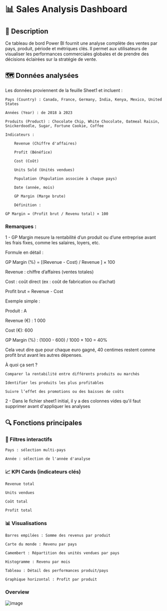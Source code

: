 # 📊 Sales Analysis Dashboard

## 🧾 Description

Ce tableau de bord Power BI fournit une analyse complète des ventes par pays, produit, période et métriques clés. Il permet aux utilisateurs de visualiser les performances commerciales globales et de prendre des décisions éclairées sur la stratégie de vente.

## 🗺 Données analysées

Les données proviennent de la feuille Sheet1 et incluent :

    Pays (Country) : Canada, France, Germany, India, Kenya, Mexico, United States

    Années (Year) : de 2018 à 2023

    Produits (Product) : Chocolate Chip, White Chocolate, Oatmeal Raisin, Snickerdoodle, Sugar, Fortune Cookie, Coffee

    Indicateurs :

        Revenue (Chiffre d'affaires)

        Profit (Bénéfice)

        Cost (Coût)

        Units Sold (Unités vendues)

        Population (Population associée à chaque pays)

        Date (année, mois)
        
        GP Margin (Marge brute)

        Définition :

    GP Margin = (Profit brut / Revenu total) × 100

### Remarques :

1 - GP Margin mesure la rentabilité d’un produit ou d’une entreprise avant les frais fixes, comme les salaires, loyers, etc.

Formule en détail :

GP Margin (%) = [(Revenue - Cost) / Revenue ] × 100

Revenue : chiffre d’affaires (ventes totales)

Cost : coût direct (ex : coût de fabrication ou d’achat)

Profit brut = Revenue - Cost

Exemple simple :

Produit	: A

Revenue (€)	: 1 000

Cost (€): 600

GP Margin (%) : (1000 - 600) / 1000 × 100 = 40%		

Cela veut dire que pour chaque euro gagné, 40 centimes restent comme profit brut avant les autres dépenses.

À quoi ça sert ?

    Comparer la rentabilité entre différents produits ou marchés

    Identifier les produits les plus profitables

    Suivre l’effet des promotions ou des baisses de coûts

2 - Dans le fichier sheet1 initial, il y a des colonnes vides qu'il faut supprimer avant d'appliquer les analyses

## 🔍 Fonctions principales
### 🧭 Filtres interactifs

    Pays : sélection multi-pays

    Année : sélection de l'année d'analyse

### 📈 KPI Cards (indicateurs clés)

    Revenue total

    Units vendues

    Coût total

    Profit total

### 📊 Visualisations

    Barres empilées : Somme des revenus par produit

    Carte du monde : Revenu par pays

    Camembert : Répartition des unités vendues par pays

    Histogramme : Revenu par mois

    Tableau : Détail des performances produit/pays
 
    Graphique horizontal : Profit par produit 

### Overview

![image](https://github.com/user-attachments/assets/946ecc8b-2710-4a36-b861-dab6995da761)
